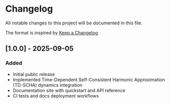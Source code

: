 # Changelog

All notable changes to this project will be documented in this file.

The format is inspired by [Keep a Changelog](https://keepachangelog.com/en/1.0.0/).

## [1.0.0] - 2025-09-05
### Added
- Initial public release
- Implemented Time-Dependent Self-Consistent Harmonic Approximation (TD-SCHA) dynamics integration
- Documentation site with quickstart and API reference
- CI tests and docs deployment workflows
